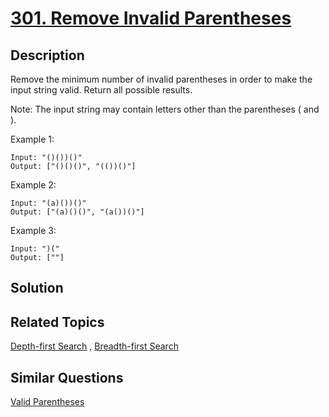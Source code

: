 # [301. Remove Invalid Parentheses](https://leetcode.com/problems/remove-invalid-parentheses)

## Description

Remove the minimum number of invalid parentheses in order to make the input string valid. Return all possible results.

Note: The input string may contain letters other than the parentheses ( and ).

Example 1:

```
Input: "()())()"
Output: ["()()()", "(())()"]
```

Example 2:

```
Input: "(a)())()"
Output: ["(a)()()", "(a())()"]
```

Example 3:

```
Input: ")("
Output: [""]
```

## Solution



## Related Topics

[Depth-first Search](https://leetcode.com/tag/depth-first-search/) , [Breadth-first Search](https://leetcode.com/tag/breadth-first-search/) 

## Similar Questions

[Valid Parentheses](https://leetcode.com/problems/valid-parentheses/)
